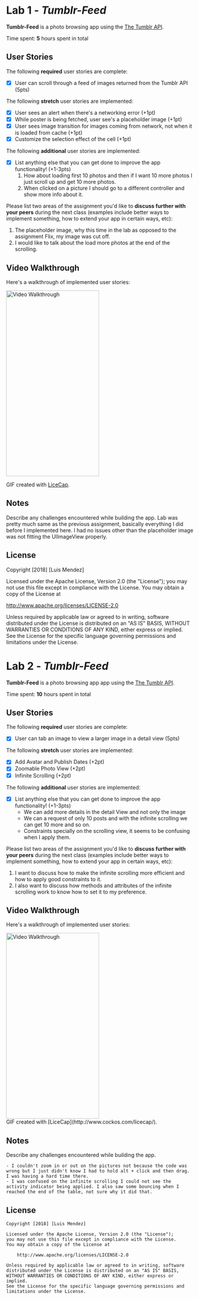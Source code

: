 # Lab 1 - *Tumblr-Feed*

**Tumblr-Feed** is a photo browsing app using the [The Tumblr API](https://www.tumblr.com/docs/en/api/v2#posts).

Time spent: **5** hours spent in total

## User Stories

The following **required** user stories are complete:

- [x] User can scroll through a feed of images returned from the Tumblr API (5pts)

The following **stretch** user stories are implemented:

- [x] User sees an alert when there's a networking error (+1pt)
- [x] While poster is being fetched, user see's a placeholder image (+1pt)
- [x] User sees image transition for images coming from network, not when it is loaded from cache (+1pt)
- [x] Customize the selection effect of the cell (+1pt)

The following **additional** user stories are implemented:

- [x] List anything else that you can get done to improve the app functionality! (+1-3pts)
    1. How about loading first 10 photos and then if I want 10 more photos I just scroll up and get 10 more photos.
    2. When clicked on a picture I should go to a different controller and show more info about it. 

Please list two areas of the assignment you'd like to **discuss further with your peers** during the next class (examples include better ways to implement something, how to extend your app in certain ways, etc):

1. The placeholder image, why this time in the lab as opposed to the assignment Flix, my image was cut off.
2. I would like to talk about the load more photos at the end of the scrolling. 

## Video Walkthrough

Here's a walkthrough of implemented user stories:

<div style="display: inline-block;">
<img float="left" width="250" height="500" src='https://user-images.githubusercontent.com/16315708/45463509-69dcbd80-b6da-11e8-9149-33cc81ea1b14.gif' title='Video Walkthrough' width='' alt='Video Walkthrough' />
<div/>

GIF created with [LiceCap](http://www.cockos.com/licecap/).

## Notes

Describe any challenges encountered while building the app.
Lab was pretty much same as the previous assignment, basically everything I did before I implemented here. I had no issues other than the placeholder image was not fitting the UIImageView properly. 

## License

Copyright [2018] [Luis Mendez]

Licensed under the Apache License, Version 2.0 (the "License");
you may not use this file except in compliance with the License.
You may obtain a copy of the License at

http://www.apache.org/licenses/LICENSE-2.0

Unless required by applicable law or agreed to in writing, software
distributed under the License is distributed on an "AS IS" BASIS,
WITHOUT WARRANTIES OR CONDITIONS OF ANY KIND, either express or implied.
See the License for the specific language governing permissions and
limitations under the License.


# Lab 2 - *Tumblr-Feed*

**Tumblr-Feed** is a photo browsing app app using the [The Tumblr API](https://www.tumblr.com/docs/en/api/v2#posts).

Time spent: **10** hours spent in total

## User Stories

The following **required** user stories are complete:

- [x] User can tab an image to view a larger image in a detail view (5pts)

The following **stretch** user stories are implemented:

- [x] Add Avatar and Publish Dates (+2pt)
- [x] Zoomable Photo View (+2pt)
- [x] Infinite Scrolling (+2pt)

The following **additional** user stories are implemented:

- [x] List anything else that you can get done to improve the app functionality! (+1-3pts)
    - We can add more details in the detail View and not only the image
    - We can a request of only 10 posts and with the infinite scrolling we can get 10 more and so on.
    - Constraints specially on the scrolling view, it seems to be confusing when I apply them.

Please list two areas of the assignment you'd like to **discuss further with your peers** during the next class (examples include better ways to implement something, how to extend your app in certain ways, etc):

1. I want to discuss how to make the infinite scrolling more efficient and how to apply good constraints to it.
2. I also want to discuss how methods and attributes of the infinite scrolling work to know how to set it to my preference.

## Video Walkthrough

Here's a walkthrough of implemented user stories:

<div style="display: inline-block;">
<img float="left" width="250" height="500" src='https://user-images.githubusercontent.com/16315708/45794655-8e4e1200-bc65-11e8-85c8-0ddac72c1ecd.gif' title='Video Walkthrough' width='' alt='Video Walkthrough' />
<div/>
GIF created with [LiceCap](http://www.cockos.com/licecap/).

## Notes

Describe any challenges encountered while building the app.

    - I couldn't zoom in or out on the pictures not because the code was wrong but I just didn't know I had to hold alt + click and then drag. I was having a hard time there.
    - I was confused on the infinite scrolling I could not see the activity indicator being applied. I also saw some bouncing when I reached the end of the table, not sure why it did that. 

## License

    Copyright [2018] [Luis Mendez]

    Licensed under the Apache License, Version 2.0 (the "License");
    you may not use this file except in compliance with the License.
    You may obtain a copy of the License at

        http://www.apache.org/licenses/LICENSE-2.0

    Unless required by applicable law or agreed to in writing, software
    distributed under the License is distributed on an "AS IS" BASIS,
    WITHOUT WARRANTIES OR CONDITIONS OF ANY KIND, either express or implied.
    See the License for the specific language governing permissions and
    limitations under the License.
